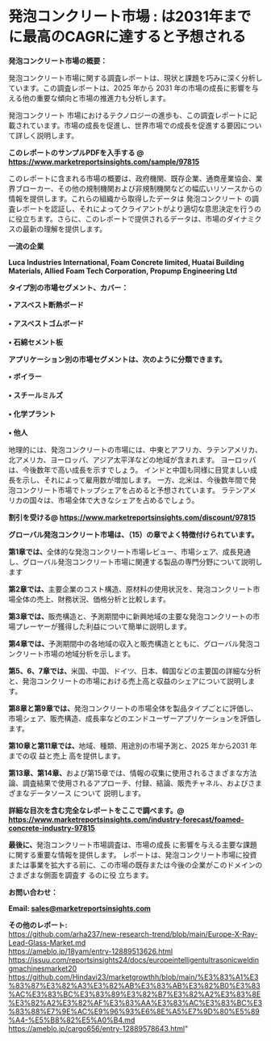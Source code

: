 # 発泡コンクリート市場 : は2031年までに最高のCAGRに達すると予想される

<strong><b>発泡コンクリート市場の概要：</b></strong>

発泡コンクリート市場に関する調査レポートは、現状と課題を巧みに深く分析しています。この調査レポートは、2025 年から 2031 年の市場の成長に影響を与える他の重要な傾向と市場の推進力も分析します。

発泡コンクリート 市場におけるテクノロジーの進歩も、この調査レポートに記載されています。市場の成長を促進し、世界市場での成長を促進する要因について詳しく説明します。

<strong>このレポートのサンプルPDFを入手する @ <a href=https://www.marketreportsinsights.com/sample/97815>https://www.marketreportsinsights.com/sample/97815</a></strong>

このレポートに含まれる市場の概要は、政府機関、既存企業、通商産業協会、業界ブローカー、その他の規制機関および非規制機関などの幅広いリソースからの情報を提供します。これらの組織から取得したデータは 発泡コンクリート の調査レポートを認証し、それによってクライアントがより適切な意思決定を行うのに役立ちます。さらに、このレポートで提供されるデータは、市場のダイナミクスの最新の理解を提供します。

<strong>一流の企業</strong>

<strong><b>Luca Industries International, Foam Concrete limited, Huatai Building Materials, Allied Foam Tech Corporation, Propump Engineering Ltd</b></strong>

<strong><b>タイプ別の市場セグメント、カバー：</b></strong>

<strong>• アスベスト断熱ボード<br><br>• アスベストゴムボード<br><br>• 石綿セメント板</strong>

<strong><b>アプリケーション別の市場セグメントは、次のように分類できます。</b></strong>

<strong>• ボイラー<br><br>• スチールミルズ<br><br>• 化学プラント<br><br>• 他人</strong>

 地理的には、発泡コンクリートの市場には、中東とアフリカ、ラテンアメリカ、北アメリカ、ヨーロッパ、アジア太平洋などの地域が含まれます。 ヨーロッパは、今後数年で高い成長を示すでしょう。 インドと中国も同様に目覚ましい成長を示し、それによって雇用数が増加します。 一方、北米は、今後数年間で発泡コンクリート市場でトップシェアを占めると予想されています。 ラテンアメリカの国々は、市場全体で大きなシェアを占めるでしょう。

<strong>割引を受ける@ <a href=https://www.marketreportsinsights.com/discount/97815>https://www.marketreportsinsights.com/discount/97815</a></strong>

<strong><b>グローバル発泡コンクリート市場は、（15）の章でよく特徴付けられています。</b></strong>

<strong><b>第</b></strong><strong><b>1章では、</b></strong>全体的な発泡コンクリート市場レビュー、市場シェア、成長見通し、グローバル発泡コンクリート市場に関連する製品の専門分野について説明します

<strong><b>第2章では、</b></strong>主要企業のコスト構造、原材料の使用状況を、発泡コンクリート市場全体の売上、財務状況、価格分析と比較します。

<strong><b>第3章では、</b></strong>販売構造と、予測期間中に新興地域の主要な発泡コンクリートの市場プレーヤーが獲得した利益について簡単に説明します。

<strong><b>第4章では、</b></strong>予測期間中の各地域の収入と販売構造とともに、グローバル発泡コンクリート市場の地域分析を示します。

<strong><b>第5、6、7章では、</b></strong>米国、中国、ドイツ、日本、韓国などの主要国の詳細な分析と、発泡コンクリートの市場における売上高と収益のシェアについて説明します。

<strong><b>第8章と第9章では、</b></strong>発泡コンクリートの市場全体を製品タイプごとに評価し、市場シェア、販売構造、成長率などのエンドユーザーアプリケーションを評価します。

<strong><b>第10章と第11章では、</b></strong>地域、種類、用途別の市場予測と、2025 年から2031 年までの収 益と売上 高を提供します。

<strong><b>第13章、第14章、</b></strong>および第15章では、情報の収集に使用されるさまざまな方法論、調査結果で使用されるアプローチ、付録、結論、販売チャネル、およびさまざまなデータソース について 説明します。

<strong>詳細な目次を含む完全なレポートをここで調べます。@ <a href=https://www.marketreportsinsights.com/industry-forecast/foamed-concrete-industry-97815>https://www.marketreportsinsights.com/industry-forecast/foamed-concrete-industry-97815</a></strong>

<strong><b>最後に、</b></strong>発泡コンクリート市場調査は、市場の成長 に影響を</a>与える主要な課題に関する重要な情報を提供します。 レポートは、発泡コンクリート市場に投資または事業を拡大する前に、この市場の既存または今後の企業がこのドメインのさまざまな側面を調査す るのに役 立ちます。

<strong><b>お問い合わせ：</b></strong>

<strong>Email: </strong><a href=mailto:sales@marketreportsinsights.com><strong>sales@marketreportsinsights.com</strong></a>

<strong>その他のレポート:</strong>
<br>
<a href=https://github.com/arha237/new-research-trend/blob/main/Europe-X-Ray-Lead-Glass-Market.md>https://github.com/arha237/new-research-trend/blob/main/Europe-X-Ray-Lead-Glass-Market.md</a>
<br>
<a href=https://ameblo.jp/18yam/entry-12889513626.html>https://ameblo.jp/18yam/entry-12889513626.html</a>
<br>
<a href=https://issuu.com/reportsinsights24/docs/europeintelligentultrasonicweldingmachinesmarket20>https://issuu.com/reportsinsights24/docs/europeintelligentultrasonicweldingmachinesmarket20</a>
<br>
<a href=https://github.com/Hindavi23/marketgrowthh/blob/main/%E3%83%A1%E3%83%87%E3%82%A3%E3%82%AB%E3%83%AB%E3%82%B0%E3%83%AC%E3%83%BC%E3%83%89%E3%82%B7%E3%82%A2%E3%83%8E%E3%82%A2%E3%82%AF%E3%83%AA%E3%83%AC%E3%83%BC%E3%83%88%E7%9E%AC%E9%96%93%E6%8E%A5%E7%9D%80%E5%89%A4-%E5%B8%82%E5%A0%B4.md>https://github.com/Hindavi23/marketgrowthh/blob/main/%E3%83%A1%E3%83%87%E3%82%A3%E3%82%AB%E3%83%AB%E3%82%B0%E3%83%AC%E3%83%BC%E3%83%89%E3%82%B7%E3%82%A2%E3%83%8E%E3%82%A2%E3%82%AF%E3%83%AA%E3%83%AC%E3%83%BC%E3%83%88%E7%9E%AC%E9%96%93%E6%8E%A5%E7%9D%80%E5%89%A4-%E5%B8%82%E5%A0%B4.md</a>
<br>
<a href=https://ameblo.jp/cargo656/entry-12889578643.html>https://ameblo.jp/cargo656/entry-12889578643.html</a>"
